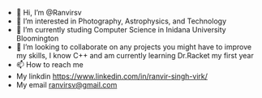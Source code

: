 - 👋 Hi, I’m @Ranvirsv
- 👀 I’m interested in Photography, Astrophysics, and Technology
- 🌱 I’m currently studing Computer Science in Inidana University Bloomington
- 💞️ I’m looking to collaborate on any projects you might have to improve my skills, I know C++ and am currently learning Dr.Racket my first year
- 📫 How to reach me 
- My linkdin https://www.linkedin.com/in/ranvir-singh-virk/
- My email ranvirsv@gmail.com

<!---
Ranvirsv/Ranvirsv is a ✨ special ✨ repository because its `README.md` (this file) appears on your GitHub profile.
You can click the Preview link to take a look at your changes.
--->
